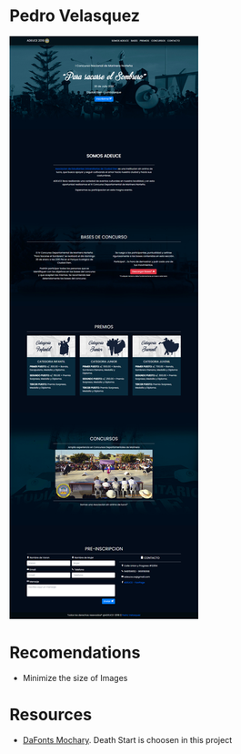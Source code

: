 # Pedro Velasquez
![](./marineraadeuce-web.png)

# Recomendations
* Minimize the size of Images

# Resources
* [DaFonts Mochary](https://www.dafont.com/mochary.font). Death Start is choosen in this project
